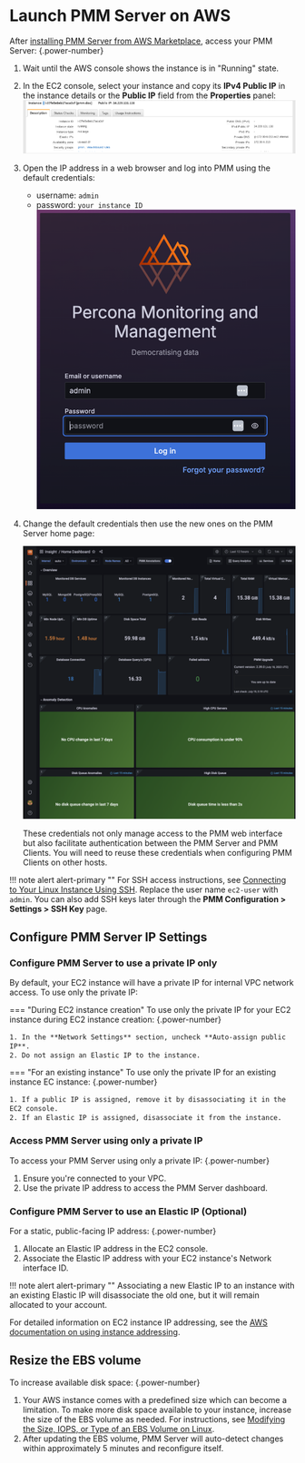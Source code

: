 # Launch PMM Server on AWS

After [installing PMM Server from AWS Marketplace](../aws/aws.md), access your PMM Server:
{.power-number}

1. Wait until the AWS console shows the instance is in "Running" state.
2. In the EC2 console, select your instance and copy its **IPv4 Public IP** in the instance details or the **Public IP** field from the **Properties** panel:
    ![Public IP field](../../../../images/aws-marketplace.pmm.ec2.properties)
3. Open the IP address in a web browser and log into PMM using the default credentials:
     - username: `admin`
     - password: `your instance ID`
    ![PMM Login](../../../../images/PMM_Login.png)
4. Change the default credentials then use the new ones on the PMM Server home page:

   ![PMM Home Dashboard](../../../../images/PMM_Home_Dashboard.png)

   These credentials not only manage access to the PMM web interface but also facilitate authentication between the PMM Server and PMM Clients. You will need to reuse these credentials when configuring PMM Clients on other hosts.

!!! note alert alert-primary ""
    For SSH access instructions, see [Connecting to Your Linux Instance Using SSH](https://docs.aws.amazon.com/AWSEC2/latest/UserGuide/AccessingInstancesLinux.html). Replace the user name `ec2-user` with `admin`. You can also add SSH keys later through the **PMM Configuration > Settings > SSH Key** page. 

## Configure PMM Server IP Settings

### Configure PMM Server to use a private IP only

By default, your EC2 instance will have a private IP for internal VPC network access. 
To use only the private IP:

=== "During EC2 instance creation"
    To use only the private IP for your EC2 instance during EC2 instance creation:
    {.power-number}

    1. In the **Network Settings** section, uncheck **Auto-assign public IP**.
    2. Do not assign an Elastic IP to the instance.

=== "For an existing instance"
    To use only the private IP for an existing instance EC instance:
    {.power-number}

    1. If a public IP is assigned, remove it by disassociating it in the EC2 console.
    2. If an Elastic IP is assigned, disassociate it from the instance.

### Access PMM Server using only a private IP

To access your PMM Server using only a private IP:
{.power-number}

1. Ensure you're connected to your VPC.
2. Use the private IP address to access the PMM Server dashboard.

### Configure PMM Server to use an Elastic IP (Optional)

For a static, public-facing IP address:
{.power-number}

1. Allocate an Elastic IP address in the EC2 console.
2. Associate the Elastic IP address with your EC2 instance's Network interface ID.

!!! note alert alert-primary ""
    Associating a new Elastic IP to an instance with an existing Elastic IP will disassociate the old one, but it will remain allocated to your account.

For detailed information on EC2 instance IP addressing, see the [AWS documentation on using instance addressing](https://docs.aws.amazon.com/AWSEC2/latest/UserGuide/using-instance-addressing.html).

## Resize the EBS volume

To increase available disk space:
{.power-number}

1. Your AWS instance comes with a predefined size which can become a limitation. To make more disk space available to your instance, increase the size of the EBS volume as needed. For instructions, see [Modifying the Size, IOPS, or Type of an EBS Volume on Linux](https://docs.aws.amazon.com/AWSEC2/latest/UserGuide/ebs-modify-volume.html).
2. After updating the EBS volume, PMM Server will auto-detect changes within approximately 5 minutes and reconfigure itself.